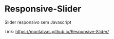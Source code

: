 # Responsive-Slider
 Slider responsivo sem Javascript
 
 Link: https://montalvas.github.io/Responsive-Slider/

